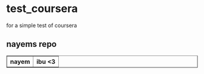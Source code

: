 # test_coursera
for a simple test of coursera
## nayems repo
<table border="1">
  <th>nayem</th>
  <th>ibu <3 </th>
</table>
